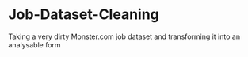 # Job-Dataset-Cleaning
Taking a very dirty Monster.com job dataset and transforming it into an analysable form
